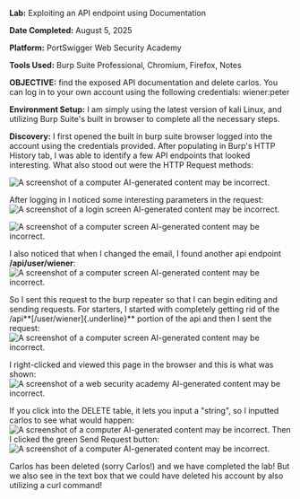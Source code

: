 **Lab:** Exploiting an API endpoint using Documentation

**Date Completed:** August 5, 2025

**Platform:** PortSwigger Web Security Academy

**Tools Used:** Burp Suite Professional, Chromium, Firefox, Notes

**OBJECTIVE:** find the exposed API documentation and delete carlos. You
can log in to your own account using the following credentials:
wiener:peter

**Environment Setup:** I am simply using the latest version of kali
Linux, and utilizing Burp Suite's built in browser to complete all the
necessary steps.

**Discovery:** I first opened the built in burp suite browser logged
into the account using the credentials provided. After populating in
Burp's HTTP History tab, I was able to identify a few API endpoints that
looked interesting. What also stood out were the HTTP Request methods:

![A screenshot of a computer AI-generated content may be
incorrect.](images/image1.png)

After logging in I noticed some interesting parameters in the
request:![A screenshot of a login screen AI-generated content may be
incorrect.](images/image2.png)

![A screenshot of a computer screen AI-generated content may be
incorrect.](images/image3.png)

I also noticed that when I changed the email, I found another api
endpoint **/api/user/wiener**: ![A screenshot of a computer screen
AI-generated content may be
incorrect.](images/image4.png)

So I sent this request to the burp repeater so that I can begin editing
and sending requests. For starters, I started with completely getting
rid of the /api**[/user/wiener]{.underline}** portion of the api and
then I sent the request: ![A screenshot of a computer screen
AI-generated content may be
incorrect.](images/image5.png)

I right-clicked and viewed this page in the browser and this is what was
shown: ![A screenshot of a web security academy AI-generated content may
be
incorrect.](images/image6.png)

If you click into the DELETE table, it lets you input a "string", so I
inputted carlos to see what would happen: ![A screenshot of a computer
AI-generated content may be
incorrect.](images/image7.png) Then I clicked the green Send Request
button: ![A screenshot of a computer AI-generated content may be
incorrect.](images/image8.png)

Carlos has been deleted (sorry Carlos!) and we have completed the lab!
But we also see in the text box that we could have deleted his account
by also utilizing a curl command!


